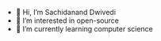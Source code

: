 - 👋 Hi, I’m Sachidanand Dwivedi
- 👀 I’m interested in open-source
- 🌱 I’m currently learning computer science

<!---
developer-sachidanand/developer-sachidanand is a ✨ special ✨ repository because its `README.md` (this file) appears on your GitHub profile.
You can click the Preview link to take a look at your changes.
--->

